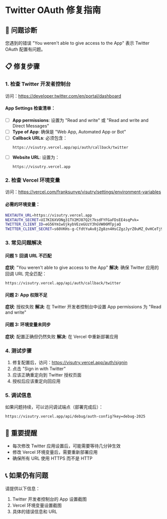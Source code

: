 # Twitter OAuth 修复指南

## 🔧 问题诊断

您遇到的错误 "You weren't able to give access to the App" 表示 Twitter OAuth 配置有问题。

## 📋 修复步骤

### 1. 检查 Twitter 开发者控制台

访问：https://developer.twitter.com/en/portal/dashboard

#### App Settings 检查清单：
- [ ] **App permissions**: 设置为 "Read and write" 或 "Read and write and Direct Messages"
- [ ] **Type of App**: 确保是 "Web App, Automated App or Bot"
- [ ] **Callback URLs**: 必须包含：
  ```
  https://visutry.vercel.app/api/auth/callback/twitter
  ```
- [ ] **Website URL**: 设置为：
  ```
  https://visutry.vercel.app
  ```

### 2. 检查 Vercel 环境变量

访问：https://vercel.com/franksunye/visutry/settings/environment-variables

#### 必需的环境变量：
```bash
NEXTAUTH_URL=https://visutry.vercel.app
NEXTAUTH_SECRET=UI7KI6XVONg31TV2MJ87Q2t7ksdFYFGaFDsEE4sqPvk=
TWITTER_CLIENT_ID=eG56Ym1wUjkybVEzeGUzY3hGVW06MTpjaQ
TWITTER_CLIENT_SECRET=s60VKHs-g-CfdtYuAv8jZg8zn4HsCZgzJyrZ0uMZ_OvHCeTj9x
```

### 3. 常见问题解决

#### 问题 1: 回调 URL 不匹配
**症状**: "You weren't able to give access to the App"
**解决**: 确保 Twitter 应用的回调 URL 完全匹配：
```
https://visutry.vercel.app/api/auth/callback/twitter
```

#### 问题 2: App 权限不足
**症状**: 授权失败
**解决**: 在 Twitter 开发者控制台中设置 App permissions 为 "Read and write"

#### 问题 3: 环境变量未同步
**症状**: 配置正确但仍然失败
**解决**: 在 Vercel 中重新部署应用

### 4. 测试步骤

1. 修复配置后，访问：https://visutry.vercel.app/auth/signin
2. 点击 "Sign in with Twitter"
3. 应该正确重定向到 Twitter 授权页面
4. 授权后应该重定向回应用

### 5. 调试信息

如果问题持续，可以访问调试端点（部署完成后）：
```
https://visutry.vercel.app/api/debug/auth-config?key=debug-2025
```

## 🚨 重要提醒

- 每次修改 Twitter 应用设置后，可能需要等待几分钟生效
- 修改 Vercel 环境变量后，需要重新部署应用
- 确保所有 URL 使用 HTTPS 而不是 HTTP

## 📞 如果仍有问题

请提供以下信息：
1. Twitter 开发者控制台的 App 设置截图
2. Vercel 环境变量设置截图
3. 具体的错误信息和 URL
